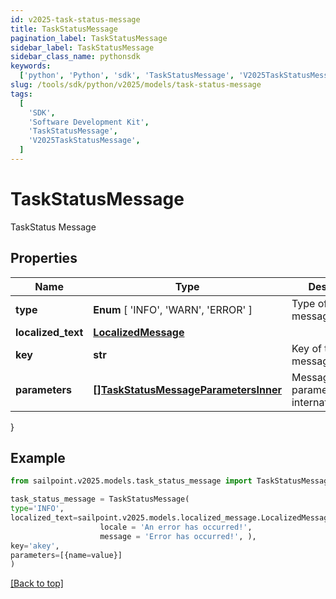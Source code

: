 ```yaml
---
id: v2025-task-status-message
title: TaskStatusMessage
pagination_label: TaskStatusMessage
sidebar_label: TaskStatusMessage
sidebar_class_name: pythonsdk
keywords:
  ['python', 'Python', 'sdk', 'TaskStatusMessage', 'V2025TaskStatusMessage']
slug: /tools/sdk/python/v2025/models/task-status-message
tags:
  [
    'SDK',
    'Software Development Kit',
    'TaskStatusMessage',
    'V2025TaskStatusMessage',
  ]
---
```


# TaskStatusMessage

TaskStatus Message

## Properties

| Name | Type | Description | Notes |
| --- | --- | --- | --- |
| **type** | **Enum** [ 'INFO', 'WARN', 'ERROR' ] | Type of the message | [required] |
| **localized_text** | [**LocalizedMessage**](localized-message) |  | [required] |
| **key** | **str** | Key of the message | [required] |
| **parameters** | [**[]TaskStatusMessageParametersInner**](task-status-message-parameters-inner) | Message parameters for internationalization | [required] |

}

## Example

```python
from sailpoint.v2025.models.task_status_message import TaskStatusMessage

task_status_message = TaskStatusMessage(
type='INFO',
localized_text=sailpoint.v2025.models.localized_message.LocalizedMessage(
                    locale = 'An error has occurred!',
                    message = 'Error has occurred!', ),
key='akey',
parameters=[{name=value}]
)

```

[[Back to top]](#)
